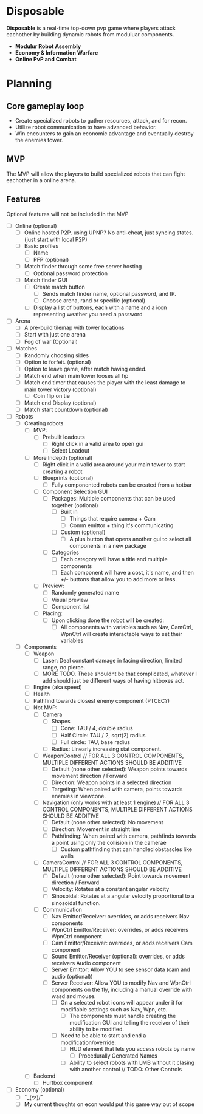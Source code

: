 # Disposable

**Disposable** is a real-time top-down pvp game where players attack eachother by building dynamic robots from moduluar components.


- **Modulur Robot Assembly**
- **Economy & Information Warfare**
- **Online PvP and Combat**



# Planning


## Core gameplay loop
- Create specialized robots to gather resources, attack, and for recon.
- Utilize robot communication to have advanced behavior.
- Win encounters to gain an economic advantage and eventually destroy the enemies tower.

## MVP
The MVP will allow the players to build specialized robots that can fight eachother in a online arena. 

## Features
Optional features will not be included in the MVP

- [ ] Online (optional)
	- [ ] Online hosted P2P. using UPNP? No anti-cheat, just syncing states. (just start with local P2P)
	- [ ] Basic profiles
		- [ ] Name
		- [ ] PFP (optional)
	- [ ] Match finder through some free server hosting
		- [ ] Optional password protection
	- [ ] Match finder GUI
		- [ ] Create match button
			- [ ] Sends match finder name, optional password, and IP.
			- [ ] Choose arena, rand or specific (optional)
		- [ ] Display a list of buttons, each with a name and a icon representing weather you need a password
- [ ] Arena
	- [ ] A pre-build tilemap with tower locations
	- [ ] Start with just one arena
	- [ ] Fog of war (Optional)
- [ ] Matches 
	- [ ] Randomly choosing sides
	- [ ] Option to forfeit. (optional)
	- [ ] Option to leave game, after match having ended.
	- [ ] Match end when main tower looses all hp
	- [ ] Match end timer that causes the player with the least damage to main tower victory (optional)
		- [ ] Coin flip on tie
	- [ ] Match end Display (optional)
	- [ ] Match start countdown (optional)
- [ ] Robots
	- [ ] Creating robots
		- [ ] MVP:
			- [ ] Prebuilt loadouts
				- [ ] Right click in a valid area to open gui
				- [ ] Select Loadout
		- [ ] More Indepth (optional)
			- [ ] Right click in a valid area around your main tower to start creating a robot
			- [ ] Blueprints (optional)
				- [ ] Fully componented robots can be created from a hotbar
			- [ ] Component Selection GUI
				- [ ] Packages: Multiple components that can be used together (optional)
					- [ ] Built in
						- [ ] Things that require camera + Cam
						- [ ] Comm emittor + thing it's communicating
					- [ ] Custom (optional)
						- [ ] A plus button that opens another gui to select all components in a new package
				- [ ] Categories
					- [ ] Each category will have a title and multiple components
					- [ ] Each component will have a cost, it's name, and then +/- buttons that allow you to add more or less.
			- [ ] Preview:
				- [ ] Randomly generated name
				- [ ] Visual preview
				- [ ] Component list
			- [ ] Placing:
				- [ ] Upon clicking done the robot will be created:
					- [ ] All components with variables such as Nav, CamCtrl, WpnCtrl will create interactable ways to set their variables
	- [ ] Components
		- [ ] Weapon
			- [ ] Laser: Deal constant damage in facing direction, limited range, no pierce.
			- [ ] MORE TODO. These shouldnt be that complicated, whatever I add should just be different ways of having hitboxes act.
		- [ ] Engine (aka speed)
		- [ ] Health
		- [ ] Pathfind towards closest enemy component (PTCEC?)
		- [ ] Not MVP:
			- [ ] Camera
				- [ ] Shapes
					- [ ] Cone: TAU / 4, double radius
					- [ ] Half Circle: TAU / 2, sqrt(2) radius
					- [ ] Full circle: TAU, base radius
				- [ ] Radius: Linearly increasing stat component.
			- [ ] WeaponControl // FOR ALL 3 CONTROL COMPONENTS, MULTIPLE DIFFERENT ACTIONS SHOULD BE ADDITIVE
				- [ ] Default (none other selected): Weapon points towards movement direction / Forward
				- [ ] Direction: Weapon points in a selected direction
				- [ ] Targeting: When paired with camera, points towards enemies in viewcone.
			- [ ] Navigation (only works with at least 1 engine) // FOR ALL 3 CONTROL COMPONENTS, MULTIPLE DIFFERENT ACTIONS SHOULD BE ADDITIVE
				- [ ] Default (none other selected): No movement
				- [ ] Direction: Movement in straight line
				- [ ] Pathfinding: When paired with camera, pathfinds towards a point using only the collision in the camerae
					- [ ] Custom pathfinding that can handled obstascles like walls
			- [ ] CameraControl // FOR ALL 3 CONTROL COMPONENTS, MULTIPLE DIFFERENT ACTIONS SHOULD BE ADDITIVE
				- [ ] Default (none other selected): Point towards movement direction / Forward
				- [ ] Velocity: Rotates at a constant angular velocity
				- [ ] Sinosoidal: Rotates at a angular velocity proportional to a sinosoidal function.
			- [ ] Communication
				- [ ] Nav Emittor/Receiver: overrides, or adds receivers Nav components
				- [ ] WpnCtrl Emittor/Receiver: overrides, or adds receivers WpnCtrl component
				- [ ] Cam Emittor/Receiver: overrides, or adds receivers Cam component
				- [ ] Sound Emittor/Receiver (optional): overrides, or adds receivers Audio component
				- [ ] Server Emittor: Allow YOU to see sensor data (cam and audio (optional))
				- [ ] Server Receiver: Allow YOU to modify Nav and WpnCtrl components on the fly, including a manual override with wasd and mouse.
					- [ ] On a selected robot icons will appear under it for modifiable settings such as Nav, Wpn, etc.
						- [ ] The components must handle creating the modification GUI and telling the receiver of their ability to be modified.
					- [ ] Need to be able to start and end a modification/override:
						- [ ] HUD element that lets you access robots by name
							- [ ] Procedurally Generated Names
						- [ ] Ability to select robots with LMB without it clasing with another control // TODO: Other Controls
		- [ ] Backend
			- [ ] Hurtbox component
- [ ] Economy (optional)
	- [ ] ¯\_(ツ)/¯
	- [ ] My current thoughts on econ would put this game way out of scope
